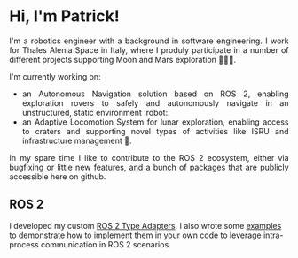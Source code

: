 # Hi, I'm Patrick!

<p align="justify">
I'm a robotics engineer with a background in software engineering. I work for Thales Alenia Space in Italy, where I produly participate in a number of different projects supporting Moon and Mars exploration 🚀🧑‍🚀.
</p>
<p align="justify">
I'm currently working on:
<ul align="justify">
<li>an Autonomous Navigation solution based on ROS 2, enabling exploration rovers to safely and autonomously navigate in an unstructured, static environment :robot:.</li>
<li>an Adaptive Locomotion System for lunar exploration, enabling access to craters and supporting novel types of activities like ISRU and infrastructure management 🚙.</li>
</ul align="justify">
</p>
<p align="justify">
In my spare time I like to contribute to the ROS 2 ecosystem, either via bugfixing or little new features, and a bunch of packages that are publicly accessible here on github.
</p>

## ROS 2
I developed my custom <a href="https://github.com/roncapat/ros2_native_adapters">ROS 2 Type Adapters</a>.
I also wrote some <a href="https://github.com/roncapat/ros2-native-adapters-examples">examples</a> to demonstrate how to implement them in your own code to leverage intra-process communication in ROS 2 scenarios.
</p>
